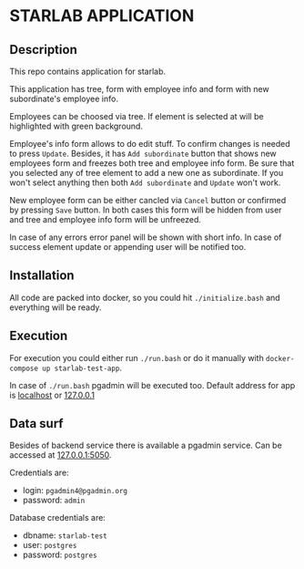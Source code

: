 # STARLAB APPLICATION
## Description
This repo contains application for starlab.

This application has tree, form with employee info and form with new subordinate's employee info.

Employees can be choosed via tree. If element is selected at will be highlighted with green background.

Employee's info form allows to do edit stuff. To confirm changes is needed to press `Update`. Besides, it has `Add subordinate` button that shows new employees form and freezes both tree and employee info form. Be sure that you selected any of tree element to add a new one as subordinate. If you won't select anything then both `Add subordinate` and `Update` won't work.

New employee form can be either cancled via `Cancel` button or confirmed by pressing `Save` button. In both cases this form will be hidden from user and tree and employee info form will be unfreezed.

In case of any errors error panel will be shown with short info. In case of success element update or appending user will be notified too.

## Installation
All code are packed into docker, so you could hit `./initialize.bash` and everything will be ready.

## Execution
For execution you could either run `./run.bash` or do it manually with `docker-compose up starlab-test-app`.

In case of `./run.bash` pgadmin will be executed too.
Default address for app is [localhost](http://localhost) or [127.0.0.1](http://127.0.0.1)

## Data surf

Besides of backend service there is available a pgadmin service. Can be accessed at [127.0.0.1:5050](http://127.0.0.1:5050).

Credentials are:

* login: `pgadmin4@pgadmin.org`
* password: `admin`

Database credentials are:

* dbname: `starlab-test`
* user: `postgres`
* password: `postgres`
